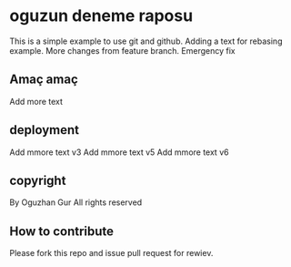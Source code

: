 # oguzun deneme raposu

This is a simple example to use git and github. Adding a text for rebasing example. More changes from feature branch. Emergency fix

## Amaç amaç

Add more text

## deployment
Add mmore text v3
Add mmore text v5
Add mmore text v6

## copyright
By Oguzhan Gur
All rights reserved

## How to contribute
Please fork this repo and issue pull request for rewiev.
